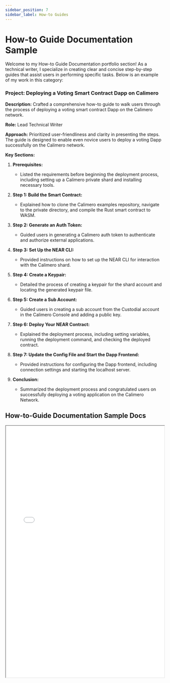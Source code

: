 ```yaml
---
sidebar_position: 7
sidebar_label: How-to Guides
---
```


# How-to Guide Documentation Sample

Welcome to my How-to Guide Documentation portfolio section! As a technical writer, I specialize in creating clear and concise step-by-step guides that assist users in performing specific tasks. Below is an example of my work in this category:

### Project: Deploying a Voting Smart Contract Dapp on Calimero

**Description:** Crafted a comprehensive how-to guide to walk users through the process of deploying a voting smart contract Dapp on the Calimero network.

**Role:** Lead Technical Writer

**Approach:** Prioritized user-friendliness and clarity in presenting the steps. The guide is designed to enable even novice users to deploy a voting Dapp successfully on the Calimero network.

**Key Sections:**

1. **Prerequisites:**
   - Listed the requirements before beginning the deployment process, including setting up a Calimero private shard and installing necessary tools.

2. **Step 1: Build the Smart Contract:**
   - Explained how to clone the Calimero examples repository, navigate to the private directory, and compile the Rust smart contract to WASM.

3. **Step 2: Generate an Auth Token:**
   - Guided users in generating a Calimero auth token to authenticate and authorize external applications.

4. **Step 3: Set Up the NEAR CLI:**
   - Provided instructions on how to set up the NEAR CLI for interaction with the Calimero shard.

5. **Step 4: Create a Keypair:**
   - Detailed the process of creating a keypair for the shard account and locating the generated keypair file.

6. **Step 5: Create a Sub Account:**
   - Guided users in creating a sub account from the Custodial account in the Calimero Console and adding a public key.

7. **Step 6: Deploy Your NEAR Contract:**
   - Explained the deployment process, including setting variables, running the deployment command, and checking the deployed contract.

8. **Step 7: Update the Config File and Start the Dapp Frontend:**
   - Provided instructions for configuring the Dapp frontend, including connection settings and starting the localhost server.

9. **Conclusion:**
   - Summarized the deployment process and congratulated users on successfully deploying a voting application on the Calimero Network.

## How-to-Guide Documentation Sample Docs

<iframe width="100%" height="800" src="/img/pdf/voting-tutorial"/>

If you're interested in collaborating on similar projects or would like more details, feel free to [contact me](mailto:favourkelvin17@gmail.com). I'm excited to discuss how I can assist in creating effective how-to guides for your technical endeavors!

